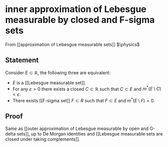 # inner approximation of Lebesgue measurable by closed and F-sigma sets
From [[approximation of Lebesgue measurable sets]]
$\physics$
## Statement
Consider $E \subset \mathbb{R}$, the following three are equivalent:
- $E$ is a [[Lebesgue measurable set]].
- For any $\varepsilon > 0$ there exists a closed $C \subset \mathbb{R}$ such that $C \subset E$ and $m^{*}(E \setminus C) < \varepsilon$.
- There exists [[F-sigma set]] $F \subset R$ such that $F \subset E$ and $m^{*}(E \setminus F) = 0$.

## Proof
Same as [[outer approximation of Lebesgue measurable by open and G-delta sets]], up to De Morgan identities and [[Lebesgue measurable sets are closed under taking complements]].